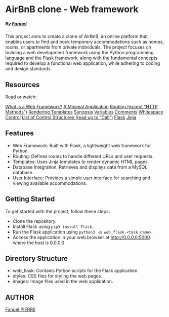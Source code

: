 # AirBnB clone - Web framework

##### By [Fanuel](https://www.github.com/Fpierr)

This project aims to create a clone of AirBnB, an online platform that enables users to find and book temporary accommodations such as homes, rooms, or apartments from private individuals. The project focuses on building a web development framework using the Python programming language and the Flask framework, along with the fundamental concepts required to develop a functional web application, while adhering to coding and design standards.

##  Resources
Read or watch:

[What is a Web Framework?](https://intranet.hbtn.io/rltoken/qk3bO45DSY-P4qmdnEX93w)
[A Minimal Application](https://flask.palletsprojects.com/en/2.2.x/quickstart/#a-minimal-application)
[Routing (except “HTTP Methods”)](https://flask.palletsprojects.com/en/2.2.x/quickstart/#routing)
[Rendering Templates](https://flask.palletsprojects.com/en/2.2.x/quickstart/#rendering-templates)
[Synopsis](https://jinja.palletsprojects.com/en/3.0.x/templates/#synopsis)
[Variables](https://jinja.palletsprojects.com/en/3.0.x/templates/#variables)
[Comments](https://jinja.palletsprojects.com/en/3.0.x/templates/#comments)
[Whitespace Control](https://jinja.palletsprojects.com/en/3.0.x/templates/#whitespace-control)
[List of Control Structures (read up to “Call”)](https://jinja.palletsprojects.com/en/3.0.x/templates/#list-of-control-structures)
[Flask](https://palletsprojects.com/p/flask/)
[Jinja](https://jinja.palletsprojects.com/en/3.0.x/templates/)

## Features
- Web Framework: Built with Flask, a lightweight web framework for Python.
- Routing: Defines routes to handle different URLs and user requests.
- Templates: Uses Jinja templates to render dynamic HTML pages.
- Database Integration: Retrieves and displays data from a MySQL database.
- User Interface: Provides a simple user interface for searching and viewing available accommodations.

## Getting Started
To get started with the project, follow these steps:
- Clone the repository.
- Install Flask using `pip3 install Flask`.
- Run the Flask application using `python3 -m web_flask.<task_name>`.
- Access the application in your web browser at http://0.0.0.0:5000. where the host is 0.0.0.0

## Directory Structure
- web_flask: Contains Python scripts for the Flask application.
- styles: CSS files for styling the web pages.
- images: Image files used in the web application.

## AUTHOR
[Fanuel PIERRE](https://www.github.com/Fpierr)
